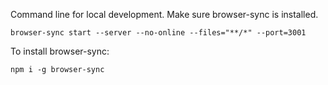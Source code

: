 Command line for local development. Make sure browser-sync is installed.
```
browser-sync start --server --no-online --files="**/*" --port=3001
```

To install browser-sync:
```
npm i -g browser-sync
```